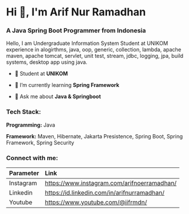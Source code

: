 <h1>Hi 👋, I'm Arif Nur Ramadhan</h1>


<h3>A Java Spring Boot Programmer from Indonesia</h3>

<p>Hello, I am Undergraduate Information System Student at UNIKOM experience in alogirthms, java, oop, generic, collection, lambda, apache maven, apache tomcat, servlet, unit test, stream, jdbc, logging, jpa, build systems, desktop app using java.</p>

- 🏫 Student at **UNIKOM**

- 🌱 I’m currently learning **Spring Framework**

- 💬 Ask me about **Java & Springboot**



<h3 align="left">Tech Stack:</h3>

**Programming:** Java

**Framework:** Maven, Hibernate, Jakarta Presistence, Spring Boot, Spring Framework, Spring Security


<h3 align="left">Connect with me:</h3>

| Parameter |    Link      |
| :-------- | :------------------------- |
| Instagram | https://www.instagram.com/arifnoerramadhan/ |
| Linkedin  | https://id.linkedin.com/in/arifnurramadhan/ |
| Youtube   | https://www.youtube.com/@iifrmdn/ |


  





